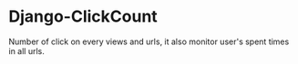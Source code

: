 # Django-ClickCount

Number of click on every views and urls, it also monitor user's spent times in all urls.
